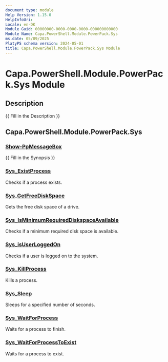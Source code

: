 ```yaml
---
document type: module
Help Version: 1.15.0
HelpInfoUri: 
Locale: en-DK
Module Guid: 00000000-0000-0000-0000-000000000000
Module Name: Capa.PowerShell.Module.PowerPack.Sys
ms.date: 05/09/2025
PlatyPS schema version: 2024-05-01
title: Capa.PowerShell.Module.PowerPack.Sys Module
---
```


# Capa.PowerShell.Module.PowerPack.Sys Module

## Description

{{ Fill in the Description }}

## Capa.PowerShell.Module.PowerPack.Sys

### [Show-PpMessageBox](Show-PpMessageBox.md)

{{ Fill in the Synopsis }}

### [Sys_ExistProcess](Sys_ExistProcess.md)

Checks if a process exists.

### [Sys_GetFreeDiskSpace](Sys_GetFreeDiskSpace.md)

Gets the free disk space of a drive.

### [Sys_IsMinimumRequiredDiskspaceAvailable](Sys_IsMinimumRequiredDiskspaceAvailable.md)

Checks if a minimum required disk space is available.

### [Sys_isUserLoggedOn](Sys_isUserLoggedOn.md)

Checks if a user is logged on to the system.

### [Sys_KillProcess](Sys_KillProcess.md)

Kills a process.

### [Sys_Sleep](Sys_Sleep.md)

Sleeps for a specified number of seconds.

### [Sys_WaitForProcess](Sys_WaitForProcess.md)

Waits for a process to finish.

### [Sys_WaitForProcessToExist](Sys_WaitForProcessToExist.md)

Waits for a process to exist.

